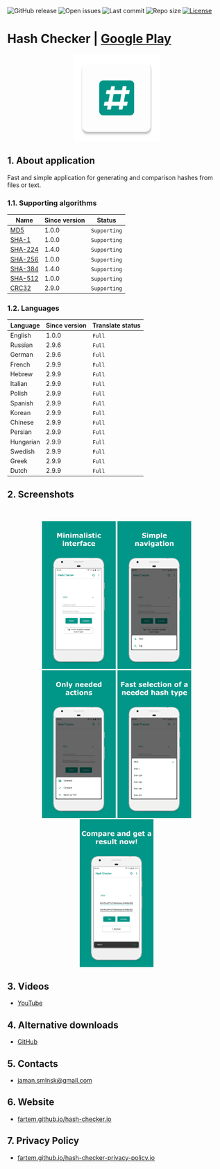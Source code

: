 ![GitHub release](https://img.shields.io/github/release/fartem/hash-checker.svg?color=009688)
![Open issues](https://img.shields.io/github/issues-raw/fartem/hash-checker.svg)
![Last commit](https://img.shields.io/github/last-commit/fartem/hash-checker.svg)
![Repo size](https://img.shields.io/github/repo-size/fartem/hash-checker.svg)
[![License](https://img.shields.io/github/license/fartem/hash-checker.svg)](https://github.com/fartem/hash-checker/blob/master/LICENSE)

# Hash Checker | [Google Play](https://play.google.com/store/apps/details?id=com.smlnskgmail.jaman.hashchecker)

<p align="center"><img src="media/ic_app.png" height="200px"></p>

## 1. About application

Fast and simple application for generating and comparison hashes from files or text.

### 1.1. Supporting algorithms

| Name | Since version | Status |
| --- | --- | --- |
| [MD5](https://en.wikipedia.org/wiki/MD5) | 1.0.0 | `Supporting` |
| [SHA-1](https://en.wikipedia.org/wiki/SHA-1) | 1.0.0 | `Supporting` |
| [SHA-224](https://en.wikipedia.org/wiki/SHA-2) | 1.4.0 | `Supporting` |
| [SHA-256](https://en.wikipedia.org/wiki/SHA-2) | 1.0.0 | `Supporting` |
| [SHA-384](https://en.wikipedia.org/wiki/SHA-2) | 1.4.0 | `Supporting` |
| [SHA-512](https://en.wikipedia.org/wiki/SHA-2) | 1.0.0 | `Supporting` |
| [CRC32](https://en.wikipedia.org/wiki/Cyclic_redundancy_check) | 2.9.0 | `Supporting` |

### 1.2. Languages

| Language | Since version | Translate status |
| --- | --- | --- |
| English | 1.0.0 | `Full` |
| Russian | 2.9.6 | `Full` |
| German | 2.9.6 | `Full` |
| French | 2.9.9 | `Full` |
| Hebrew | 2.9.9 | `Full` |
| Italian | 2.9.9 | `Full` |
| Polish | 2.9.9 | `Full` |
| Spanish | 2.9.9 | `Full` |
| Korean | 2.9.9 | `Full` |
| Chinese | 2.9.9 | `Full` |
| Persian | 2.9.9 | `Full` |
| Hungarian | 2.9.9 | `Full` |
| Swedish | 2.9.9 | `Full` |
| Greek | 2.9.9 | `Full` |
| Dutch | 2.9.9 | `Full` |

## 2. Screenshots

<br/>
<p align="center">
  <img src="media/screenshots/1.png" width="170" />
  <img src="media/screenshots/2.png" width="170" />
  <img src="media/screenshots/3.png" width="170" />
  <img src="media/screenshots/4.png" width="170" />
  <img src="media/screenshots/5.png" width="170" />
</p>

## 3. Videos

- [YouTube](https://www.youtube.com/watch?v=Q7Otn971kJk&list=PLOIwDRWd_SDdBz2aiVtMocFunaXaKSPMx)

## 4. Alternative downloads

- [GitHub](https://github.com/fartem/hash-checker/releases)

## 5. Contacts

- jaman.smlnsk@gmail.com

## 6. Website

- [fartem.github.io/hash-checker.io](https://fartem.github.io/hash-checker.io/)

## 7. Privacy Policy

- [fartem.github.io/hash-checker-privacy-policy.io](https://fartem.github.io/hash-checker-privacy-policy.io/)
